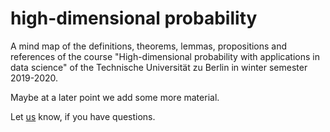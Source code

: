 # high-dimensional probability

A mind map of the definitions, theorems, lemmas, propositions and references of the course "High-dimensional probability with applications in data science" of the Technische Universität zu Berlin in winter semester 2019-2020.

Maybe at a later point we add some more material.

Let [us](https://github.com/BjoernLudwigPTB/high-dimensional_probability/graphs/contributors) know, if you have questions.
